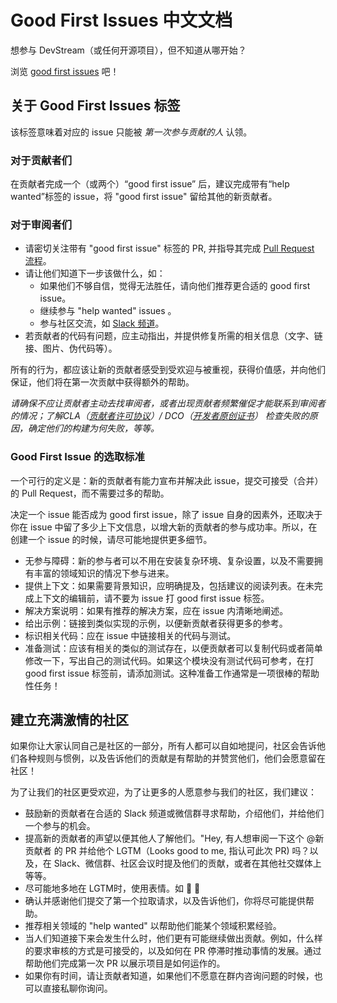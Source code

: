 # Good First Issues 中文文档
想参与 DevStream（或任何开源项目），但不知道从哪开始？

浏览 [good first issues](https://github.com/devstream-io/devstream/labels/good%20first%20issue) 吧！

## 关于 Good First Issues 标签
该标签意味着对应的 issue 只能被 _第一次参与贡献的人_ 认领。

### 对于贡献者们
在贡献者完成一个（或两个）“good first issue” 后，建议完成带有“help wanted”标签的 issue，将 "good first issue" 留给其他的新贡献者。

### 对于审阅者们

- 请密切关注带有 "good first issue" 标签的 PR, 并指导其完成 [Pull Request 流程](https://docs.devstream.io/en/latest/contributing_guide/#pull-request-lifecycle.zh)。
- 请让他们知道下一步该做什么，如：
  - 如果他们不够自信，觉得无法胜任，请向他们推荐更合适的 good first issue。
  - 继续参与 "help wanted" issues 。
  - 参与社区交流，如 [Slack 频道](https://cloud-native.slack.com/archives/C03LA2B8K0A)。
- 若贡献者的代码有问题，应主动指出，并提供修复所需的相关信息（文字、链接、图片、伪代码等）。

所有的行为，都应该让新的贡献者感受到受欢迎与被重视，获得价值感，并向他们保证，他们将在第一次贡献中获得额外的帮助。

_请确保不应让贡献者主动去找审阅者，或者出现贡献者频繁催促才能联系到审阅者的情况；了解CLA（[贡献者许可协议](https://en.wikipedia.org/wiki/Contributor_License_Agreement)）/ DCO（[开发者原创证书](https://developercertificate.org/)） 检查失败的原因，确定他们的构建为何失败，等等。_

### Good First Issue 的选取标准
一个可行的定义是：新的贡献者有能力宣布并解决此 issue，提交可接受（合并）的 Pull Request，而不需要过多的帮助。

决定一个 issue 能否成为 good first issue，除了 issue 自身的因素外，还取决于你在 issue 中留了多少上下文信息，以增大新的贡献者的参与成功率。所以，在创建一个 issue 的时候，请尽可能地提供更多细节。

- 无参与障碍：新的参与者可以不用在安装复杂环境、复杂设置，以及不需要拥有丰富的领域知识的情况下参与进来。
- 提供上下文：如果需要背景知识，应明确提及，包括建议的阅读列表。在未完成上下文的编辑前，请不要为 issue 打 good first issue 标签。
- 解决方案说明：如果有推荐的解决方案，应在 issue 内清晰地阐述。
- 给出示例：链接到类似实现的示例，以便新贡献者获得更多的参考。
- 标识相关代码：应在 issue 中链接相关的代码与测试。
- 准备测试：应该有相关的类似的测试存在，以便贡献者可以复制代码或者简单修改一下，写出自己的测试代码。如果这个模块没有测试代码可参考，在打 good first issue 标签前，请添加测试。这种准备工作通常是一项很棒的帮助性任务！

## 建立充满激情的社区
如果你让大家认同自己是社区的一部分，所有人都可以自如地提问，社区会告诉他们各种规则与惯例，以及告诉他们的贡献是有帮助的并赞赏他们，他们会愿意留在社区！

为了让我们的社区更受欢迎，为了让更多的人愿意参与我们的社区，我们建议：

- 鼓励新的贡献者在合适的 Slack 频道或微信群寻求帮助，介绍他们，并给他们一个参与的机会。
- 提高新的贡献者的声望以便其他人了解他们。"Hey, 有人想审阅一下这个 @新贡献者 的 PR 并给他个 LGTM（Looks good to me, 指认可此次 PR) 吗？以及，在 Slack、微信群、社区会议时提及他们的贡献，或者在其他社交媒体上等等。
- 尽可能地多地在 LGTM时，使用表情。如 💖 🚀
- 确认并感谢他们提交了第一个拉取请求，以及告诉他们，你将尽可能提供帮助。
- 推荐相关领域的 "help wanted" 以帮助他们能某个领域积累经验。
- 当人们知道接下来会发生什么时，他们更有可能继续做出贡献。例如，什么样的要求审核的方式是可接受的，以及如何在 PR 停滞时推动事情的发展。通过帮助他们完成第一次 PR 以展示项目是如何运作的。
- 如果你有时间，请让贡献者知道，如果他们不愿意在群内咨询问题的时候，也可以直接私聊你询问。
